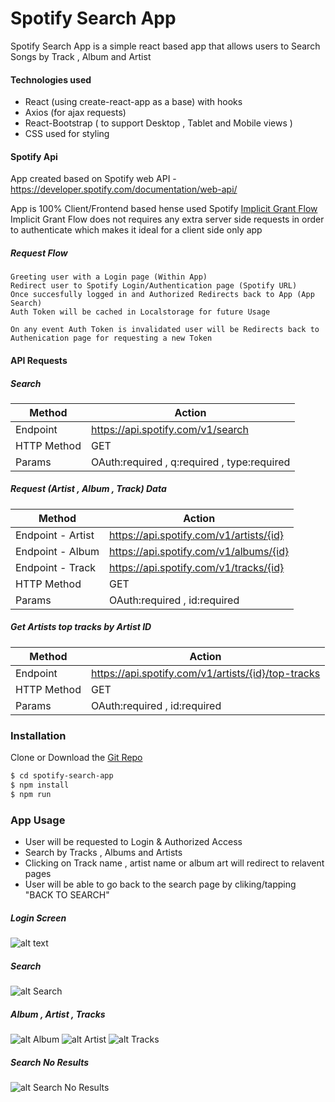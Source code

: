 # Spotify Search App

 Spotify Search App  is a simple react based app that allows users to Search Songs by Track , Album and Artist 
 
 #### Technologies used 
 - React (using create-react-app as a base) with hooks
 - Axios (for ajax requests)
 - React-Bootstrap  ( to support Desktop , Tablet and Mobile views  )
 - CSS used for styling 
 
#### Spotify Api 

App created based on Spotify web API - https://developer.spotify.com/documentation/web-api/  

App is 100% Client/Frontend based hense used Spotify [Implicit Grant Flow] 
Implicit Grant Flow does not requires any extra server side requests in order to authenticate which makes it ideal for a client side only app

##### Request Flow 

```
Greeting user with a Login page (Within App) 
Redirect user to Spotify Login/Authentication page (Spotify URL)
Once succesfully logged in and Authorized Redirects back to App (App Search)
Auth Token will be cached in Localstorage for future Usage
```

``
On any event Auth Token is invalidated user will be Redirects back to Authenication page for requesting a new Token 
``

#### API Requests 

##### Search 

| Method | Action |
| ------ | ------ |
| Endpoint | https://api.spotify.com/v1/search |
| HTTP Method | GET |
| Params | OAuth:required , q:required , type:required  |

##### Request (Artist , Album , Track) Data

| Method | Action |
| ------ | ------ |
| Endpoint - Artist | 	https://api.spotify.com/v1/artists/{id} |
| Endpoint - Album | 	https://api.spotify.com/v1/albums/{id} |
| Endpoint - Track | 	https://api.spotify.com/v1/tracks/{id} |
| HTTP Method | GET |
| Params | OAuth:required , id:required  |

##### Get Artists top tracks by Artist ID 

| Method | Action |
| ------ | ------ |
| Endpoint | 		https://api.spotify.com/v1/artists/{id}/top-tracks |
| HTTP Method | GET |
| Params | OAuth:required , id:required  |

### Installation

Clone or Download the [Git Repo] 

```sh
$ cd spotify-search-app
$ npm install
$ npm run
```

### App Usage

- User will be requested to Login & Authorized Access 
- Search by Tracks , Albums and Artists
- Clicking on Track name , artist name or album art will redirect to relavent pages
- User will be able to go back to the search page by cliking/tapping "BACK TO SEARCH" 



##### Login Screen

![alt text](https://i.ibb.co/J2D0Pd7/Login-screen.png)

##### Search 

![alt Search](https://i.ibb.co/1fggX6H/Search-1.png)

##### Album , Artist , Tracks 

![alt Album](https://i.ibb.co/BKVFZmv/Album.png)
![alt Artist](https://i.ibb.co/ys2Qh08/artist.png)
![alt Tracks](https://i.ibb.co/g6mHSNw/Search-2.png)

##### Search No Results 

![alt Search No Results](https://i.ibb.co/7JJLqgD/No-Results.png)

[//]: #
   [Implicit Grant Flow]:<https://developer.spotify.com/documentation/general/guides/authorization-guide/#implicit-grant-flow>
   [Git Repo]:<https://github.com/nipunnirmana/spotify-search-app>
